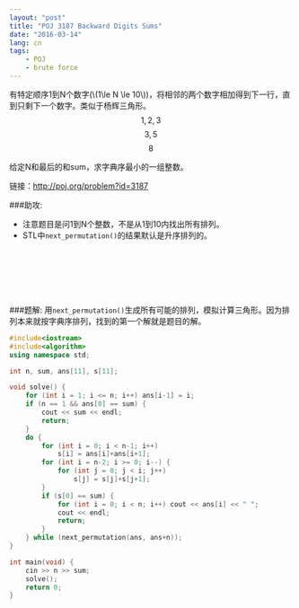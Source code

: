 ```yaml
---
layout: "post"
title: "POJ 3187 Backward Digits Sums"
date: "2016-03-14"
lang: cn
tags:
    - POJ
    - brute force
---
```


有特定顺序1到N个数字(\\(1\le N \le 10\\))，将相邻的两个数字相加得到下一行，直到只剩下一个数字。类似于杨辉三角形。
$$ 1, 2, 3 $$
$$ 3, 5 $$
$$ 8 $$

给定N和最后的和sum，求字典序最小的一组整数。

链接：http://poj.org/problem?id=3187

###助攻:
- 注意题目是问1到N个整数，不是从1到10内找出所有排列。
- STL中`next_permutation()`的结果默认是升序排列的。

<br>
<br>
<br>
<br>
<br>

###题解:
用`next_permutation()`生成所有可能的排列，模拟计算三角形。因为排列本来就按字典序排列，找到的第一个解就是题目的解。


```cpp
#include<iostream>
#include<algorithm>
using namespace std;

int n, sum, ans[11], s[11];

void solve() {
	for (int i = 1; i <= n; i++) ans[i-1] = i;
	if (n == 1 && ans[0] == sum) {
		cout << sum << endl;
		return;
	}
	do {
		for (int i = 0; i < n-1; i++)
			s[i] = ans[i]+ans[i+1];
		for (int i = n-2; i >= 0; i--) {
			for (int j = 0; j < i; j++)
				s[j] = s[j]+s[j+1];
		}
		if (s[0] == sum) {
			for (int i = 0; i < n; i++) cout << ans[i] << " ";
			cout << endl;
			return;
		}
	} while (next_permutation(ans, ans+n));
}

int main(void) {
	cin >> n >> sum;
	solve();
	return 0;
}
```
